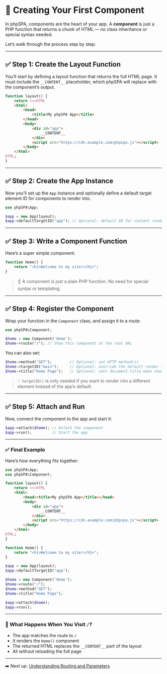 # 🧩 Creating Your First Component

In phpSPA, components are the heart of your app. A **component** is just a PHP function that returns a chunk of HTML — no class inheritance or special syntax needed.

Let’s walk through the process step by step:

---

## ✅ Step 1: Create the Layout Function

You’ll start by defining a layout function that returns the full HTML page. It must include the `__CONTENT__` placeholder, which phpSPA will replace with the component’s output.

```php
function layout() {
    return <<<HTML
    <html>
        <head>
            <title>My phpSPA App</title>
        </head>
        <body>
            <div id="app">
                __CONTENT__
            </div>
            <script src="https://cdn.example.com/phpspa.js"></script>
        </body>
    </html>
HTML;
}
```

---

## ✅ Step 2: Create the App Instance

Now you’ll set up the `App` instance and optionally define a default target element ID for components to render into.

```php
use phpSPA\App;

$app = new App(layout);
$app->defaultTargetID("app"); // Optional: default ID for content rendering
```

---

## ✅ Step 3: Write a Component Function

Here’s a super simple component:

```php
function Home() {
    return "<h1>Welcome to my site!</h1>";
}
```

> ☝️ A component is just a plain PHP function. No need for special syntax or templating.

---

## ✅ Step 4: Register the Component

Wrap your function in the `Component` class, and assign it to a route:

```php
use phpSPA\Component;

$home = new Component('Home');
$home->route("/"); // Show this component at the root URL
```

You can also set:

```php
$home->method("GET");        // Optional: set HTTP method(s)
$home->targetID("main");     // Optional: override the default render target
$home->title("Home Page");   // Optional: sets document.title when shown
```

> 💡 `targetID()` is only needed if you want to render into a different element instead of the app’s default.

---

## ✅ Step 5: Attach and Run

Now, connect the component to the app and start it:

```php
$app->attach($home); // Attach the component
$app->run();         // Start the app
```

---

### ✅ Final Example

Here’s how everything fits together:

```php
use phpSPA\App;
use phpSPA\Component;

function layout() {
    return <<<HTML
    <html>
        <head><title>My phpSPA App</title></head>
        <body>
            <div id="app">
                __CONTENT__
            </div>
            <script src="https://cdn.example.com/phpspa.js"></script>
        </body>
    </html>
HTML;
}

function Home() {
    return "<h1>Welcome to my site!</h1>";
}

$app = new App(layout);
$app->defaultTargetID("app");

$home = new Component('Home');
$home->route("/");
$home->method("GET");
$home->title("Home Page");

$app->attach($home);
$app->run();
```

---

### 🔄 What Happens When You Visit `/`?

* The app matches the route to `/`
* It renders the `Home()` component
* The returned HTML replaces the `__CONTENT__` part of the layout
* All without reloading the full page

---

➡️ Next up: [Understanding Routing and Parameters](./4-routing-and-parameters.md)
